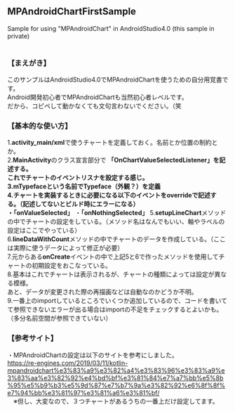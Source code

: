 ## MPAndroidChartFirstSample
Sample for using "MPAndroidChart" in AndroidStudio4.0 (this sample in private)  
<br />  
  
  
### 【まえがき】
 このサンプルはAndroidStudio4.0でMPAndroidChartを使うための自分用覚書です。  
 Android開発初心者でMPAndroidChartも当然初心者レベルです。  
 だから、コピペして動かなくても文句言わないでください。（笑  
  
  
### 【基本的な使い方】  
  1.**activity_main/xml**で使うチャートを定義しておく。名前とか位置の制約とか。  
  2.**MainActivity**のクラス宣言部分で **「OnChartValueSelectedListener」**を記述する。  
   これでチャートのイベントリスナを設定する感じ。  
  3.mTypefaceという名前でTypeface（外観？）を定義  
  4.チャートを実装するときに必要になる以下のイベントをoverrideで記述する。（記述してないとビルド時にエラーになる）  
   ・**「onValueSelected」**
   ・**「onNothingSelected」**
  5.**setupLineChart**メソッドの中でチャートの設定をしている。（メソッド名はなんでもいい、軸やラベルの設定はここでやっている）  
  6.**lineDataWithCount**メソッドの中でチャートのデータを作成している。（ここは実際に使うデータによって修正が必要）  
  7.元からある**onCreate**イベントの中で上記5と6で作ったメソッドを使用してチャートの初期設定をおこなっている。  
  8.基本はこれでチャートは表示されるが、チャートの種類によっては設定が異なる模様。  
   あと、データが変更された際の再描画などは自動なのかどうか不明。  
  9.一番上のimportしているところでいくつか追加しているので、コードを書いてて参照できないエラーが出る場合はimportの不足をチェックするとよいかも。（多分名前空間が参照できていない）  
   
  
### 【参考サイト】  
 ・MPAndroidChartの設定は以下のサイトを参考にしました。  
  https://re-engines.com/2019/03/11/kotlin-mpandroidchart%e3%83%a9%e3%82%a4%e3%83%96%e3%83%a9%e3%83%aa%e3%82%92%e4%bd%bf%e3%81%84%e7%a7%bb%e5%8b%95%e5%b9%b3%e5%9d%87%e7%b7%9a%e3%82%92%e6%8f%8f%e7%94%bb%e3%81%97%e3%81%a6%e3%81%bf/  
 　※但し、大変なので、３つチャートがあるうちの一番上だけ設定してます。  

